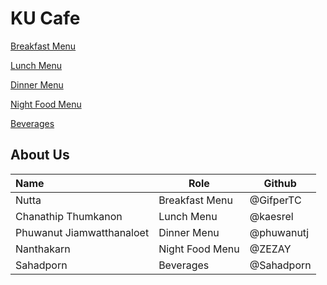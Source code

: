 # KU Cafe

[Breakfast Menu](Menu.md#Breakfast-menu)

[Lunch Menu](Menu.md#Lunch-Menu)

[Dinner Menu](Menu.md#Dinner-menu)

[Night Food Menu](Menu.md#Night-Food-menu)

[Beverages](Menu.md#Beverages)

## About Us

| Name                      | Role            | Github     |
| :------------------------ | --------------- | ---------- |
| Nutta                     | Breakfast Menu  | @GifperTC  |
| Chanathip Thumkanon       | Lunch Menu      | @kaesrel   |
| Phuwanut Jiamwatthanaloet | Dinner Menu     | @phuwanutj |
| Nanthakarn                | Night Food Menu | @ZEZAY     |
| Sahadporn                 | Beverages       | @Sahadporn |
